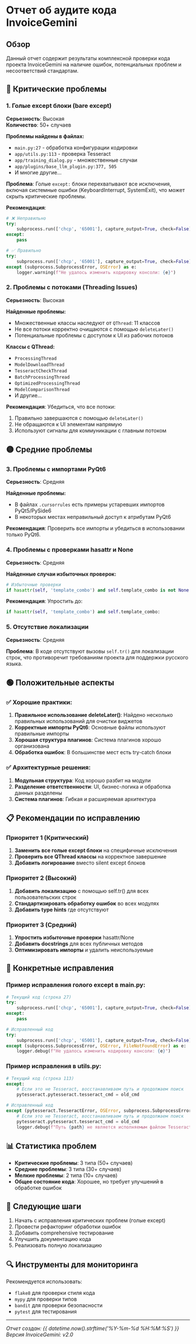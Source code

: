 # Отчет об аудите кода InvoiceGemini

## Обзор
Данный отчет содержит результаты комплексной проверки кода проекта InvoiceGemini на наличие ошибок, потенциальных проблем и несоответствий стандартам.

## 🔴 Критические проблемы

### 1. Голые except блоки (bare except)
**Серьезность**: Высокая  
**Количество**: 50+ случаев  

**Проблемы найдены в файлах:**
- `main.py:27` - обработка конфигурации кодировки
- `app/utils.py:113` - проверка Tesseract
- `app/training_dialog.py` - множественные случаи
- `app/plugins/base_llm_plugin.py:377, 505`
- И многие другие...

**Проблема**: Голые `except:` блоки перехватывают все исключения, включая системные ошибки (KeyboardInterrupt, SystemExit), что может скрыть критические проблемы.

**Рекомендация**:
```python
# ❌ Неправильно
try:
    subprocess.run(['chcp', '65001'], capture_output=True, check=False)
except:
    pass

# ✅ Правильно
try:
    subprocess.run(['chcp', '65001'], capture_output=True, check=False)
except (subprocess.SubprocessError, OSError) as e:
    logger.warning(f"Не удалось изменить кодировку консоли: {e}")
```

### 2. Проблемы с потоками (Threading Issues)
**Серьезность**: Высокая

**Найденные проблемы:**
- Множественные классы наследуют от `QThread`: 11 классов
- Не все потоки корректно очищаются с помощью `deleteLater()`
- Потенциальные проблемы с доступом к UI из рабочих потоков

**Классы с QThread:**
- `ProcessingThread`
- `ModelDownloadThread` 
- `TesseractCheckThread`
- `BatchProcessingThread`
- `OptimizedProcessingThread`
- `ModelComparisonThread`
- И другие...

**Рекомендация**: Убедиться, что все потоки:
1. Правильно завершаются с помощью `deleteLater()`
2. Не обращаются к UI элементам напрямую
3. Используют сигналы для коммуникации с главным потоком

## 🟡 Средние проблемы

### 3. Проблемы с импортами PyQt6
**Серьезность**: Средняя

**Найденные проблемы:**
- В файлах `.cursorrules` есть примеры устаревших импортов PyQt5/PySide6
- В некоторых местах неправильный доступ к атрибутам PyQt6

**Рекомендация**: Проверить все импорты и убедиться в использовании только PyQt6.

### 4. Проблемы с проверками hasattr и None
**Серьезность**: Средняя

**Найденные случаи избыточных проверок:**
```python
# Избыточные проверки
if hasattr(self, 'template_combo') and self.template_combo is not None:
```

**Рекомендация**: Упростить до:
```python
if hasattr(self, 'template_combo') and self.template_combo:
```

### 5. Отсутствие локализации
**Серьезность**: Средняя

**Проблема**: В коде отсутствуют вызовы `self.tr()` для локализации строк, что противоречит требованиям проекта для поддержки русского языка.

## 🟢 Положительные аспекты

### ✅ Хорошие практики:
1. **Правильное использование deleteLater()**: Найдено несколько правильных использований для очистки виджетов
2. **Корректные импорты PyQt6**: Основные файлы используют правильные импорты
3. **Хорошая структура плагинов**: Система плагинов хорошо организована
4. **Обработка ошибок**: В большинстве мест есть try-catch блоки

### ✅ Архитектурные решения:
1. **Модульная структура**: Код хорошо разбит на модули
2. **Разделение ответственности**: UI, бизнес-логика и обработка данных разделены
3. **Система плагинов**: Гибкая и расширяемая архитектура

## 📋 Рекомендации по исправлению

### Приоритет 1 (Критический)
1. **Заменить все голые except блоки** на специфичные исключения
2. **Проверить все QThread классы** на корректное завершение
3. **Добавить логирование** вместо silent except блоков

### Приоритет 2 (Высокий)  
1. **Добавить локализацию** с помощью self.tr() для всех пользовательских строк
2. **Стандартизировать обработку ошибок** во всех модулях
3. **Добавить type hints** где отсутствуют

### Приоритет 3 (Средний)
1. **Упростить избыточные проверки** hasattr/None
2. **Добавить docstrings** для всех публичных методов
3. **Оптимизировать импорты** и удалить неиспользуемые

## 🔧 Конкретные исправления

### Пример исправления голого except в main.py:
```python
# Текущий код (строка 27)
try:
    subprocess.run(['chcp', '65001'], capture_output=True, check=False)
except:
    pass

# Исправленный код
try:
    subprocess.run(['chcp', '65001'], capture_output=True, check=False)
except (subprocess.SubprocessError, OSError, FileNotFoundError) as e:
    logger.debug(f"Не удалось изменить кодировку консоли: {e}")
```

### Пример исправления в utils.py:
```python
# Текущий код (строка 113)
except:
    # Если это не Tesseract, восстанавливаем путь и продолжаем поиск
    pytesseract.pytesseract.tesseract_cmd = old_cmd

# Исправленный код  
except (pytesseract.TesseractError, OSError, subprocess.SubprocessError) as e:
    # Если это не Tesseract, восстанавливаем путь и продолжаем поиск
    pytesseract.pytesseract.tesseract_cmd = old_cmd
    logger.debug(f"Путь {path} не является исполняемым файлом Tesseract: {e}")
```

## 📊 Статистика проблем

- **Критические проблемы**: 3 типа (50+ случаев)
- **Средние проблемы**: 3 типа (30+ случаев)  
- **Мелкие проблемы**: 2 типа (10+ случаев)
- **Общее состояние кода**: Хорошее, но требует улучшений в обработке ошибок

## 🎯 Следующие шаги

1. Начать с исправления критических проблем (голые except)
2. Провести рефакторинг обработки ошибок
3. Добавить comprehensive тестирование
4. Улучшить документацию кода
5. Реализовать полную локализацию

## 🔍 Инструменты для мониторинга

Рекомендуется использовать:
- `flake8` для проверки стиля кода
- `mypy` для проверки типов
- `bandit` для проверки безопасности
- `pytest` для тестирования

---
*Отчет создан: {{ datetime.now().strftime('%Y-%m-%d %H:%M:%S') }}*
*Версия InvoiceGemini: v2.0* 